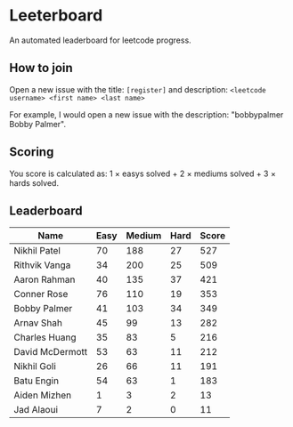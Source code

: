 # Leeterboard

An automated leaderboard for leetcode progress.

## How to join

Open a new issue with the title: `[register]` and description:
`<leetcode username> <first name> <last name>`

For example, I would open a new issue with the description: "bobbypalmer Bobby Palmer".

## Scoring

You score is calculated as:
1 $\times$ easys solved + 2 $\times$ mediums solved + 3 $\times$ hards solved.

## Leaderboard
| Name | Easy | Medium | Hard | Score |
| --- | --- | --- | --- | --- |
| Nikhil Patel | 70 | 188 | 27 | 527 |
| Rithvik Vanga | 34 | 200 | 25 | 509 |
| Aaron Rahman | 40 | 135 | 37 | 421 |
| Conner Rose | 76 | 110 | 19 | 353 |
| Bobby Palmer | 41 | 103 | 34 | 349 |
| Arnav Shah | 45 | 99 | 13 | 282 |
| Charles Huang | 35 | 83 | 5 | 216 |
| David McDermott | 53 | 63 | 11 | 212 |
| Nikhil Goli | 26 | 66 | 11 | 191 |
| Batu Engin | 54 | 63 | 1 | 183 |
| Aiden Mizhen | 1 | 3 | 2 | 13 |
| Jad Alaoui | 7 | 2 | 0 | 11 |
